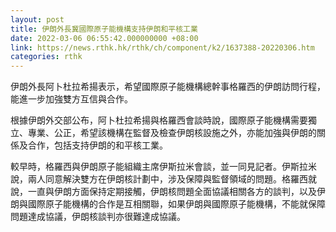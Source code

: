 ```yaml
---
layout: post
title: 伊朗外長冀國際原子能機構支持伊朗和平核工業
date: 2022-03-06 06:55:42.000000000 +08:00
link: https://news.rthk.hk/rthk/ch/component/k2/1637388-20220306.htm
categories: rthk
---
```


伊朗外長阿卜杜拉希揚表示，希望國際原子能機構總幹事格羅西的伊朗訪問行程，能進一步加強雙方互信與合作。

根據伊朗外交部公布，阿卜杜拉希揚與格羅西會談時說，國際原子能機構需要獨立、專業、公正，希望該機構在監督及檢查伊朗核設施之外，亦能加強與伊朗的關係及合作，包括支持伊朗的和平核工業。

較早時，格羅西與伊朗原子能組織主席伊斯拉米會談，並一同見記者。伊斯拉米說，兩人同意解決雙方在伊朗核計劃中，涉及保障與監督領域的問題。格羅西就說，一直與伊朗方面保持定期接觸，伊朗核問題全面協議相關各方的談判，以及伊朗與國際原子能機構的合作是互相關聯，如果伊朗與國際原子能機構，不能就保障問題達成協議，伊朗核談判亦很難達成協議。
